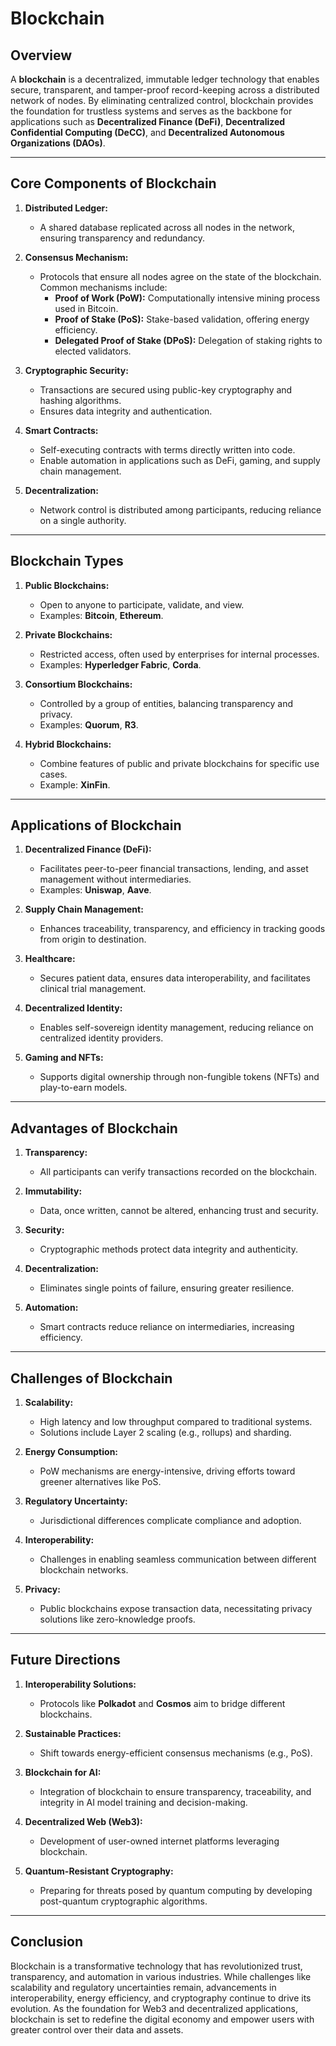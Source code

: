 # Blockchain

## Overview
A **blockchain** is a decentralized, immutable ledger technology that enables secure, transparent, and tamper-proof record-keeping across a distributed network of nodes. By eliminating centralized control, blockchain provides the foundation for trustless systems and serves as the backbone for applications such as **Decentralized Finance (DeFi)**, **Decentralized Confidential Computing (DeCC)**, and **Decentralized Autonomous Organizations (DAOs)**.

---

## **Core Components of Blockchain**
1. **Distributed Ledger:**
   - A shared database replicated across all nodes in the network, ensuring transparency and redundancy.

2. **Consensus Mechanism:**
   - Protocols that ensure all nodes agree on the state of the blockchain. Common mechanisms include:
     - **Proof of Work (PoW):** Computationally intensive mining process used in Bitcoin.
     - **Proof of Stake (PoS):** Stake-based validation, offering energy efficiency.
     - **Delegated Proof of Stake (DPoS):** Delegation of staking rights to elected validators.

3. **Cryptographic Security:**
   - Transactions are secured using public-key cryptography and hashing algorithms.
   - Ensures data integrity and authentication.

4. **Smart Contracts:**
   - Self-executing contracts with terms directly written into code.
   - Enable automation in applications such as DeFi, gaming, and supply chain management.

5. **Decentralization:**
   - Network control is distributed among participants, reducing reliance on a single authority.

---

## **Blockchain Types**
1. **Public Blockchains:**
   - Open to anyone to participate, validate, and view.
   - Examples: **Bitcoin**, **Ethereum**.

2. **Private Blockchains:**
   - Restricted access, often used by enterprises for internal processes.
   - Examples: **Hyperledger Fabric**, **Corda**.

3. **Consortium Blockchains:**
   - Controlled by a group of entities, balancing transparency and privacy.
   - Examples: **Quorum**, **R3**.

4. **Hybrid Blockchains:**
   - Combine features of public and private blockchains for specific use cases.
   - Example: **XinFin**.

---

## **Applications of Blockchain**
1. **Decentralized Finance (DeFi):**
   - Facilitates peer-to-peer financial transactions, lending, and asset management without intermediaries.
   - Examples: **Uniswap**, **Aave**.

2. **Supply Chain Management:**
   - Enhances traceability, transparency, and efficiency in tracking goods from origin to destination.

3. **Healthcare:**
   - Secures patient data, ensures data interoperability, and facilitates clinical trial management.

4. **Decentralized Identity:**
   - Enables self-sovereign identity management, reducing reliance on centralized identity providers.

5. **Gaming and NFTs:**
   - Supports digital ownership through non-fungible tokens (NFTs) and play-to-earn models.

---

## **Advantages of Blockchain**
1. **Transparency:**
   - All participants can verify transactions recorded on the blockchain.

2. **Immutability:**
   - Data, once written, cannot be altered, enhancing trust and security.

3. **Security:**
   - Cryptographic methods protect data integrity and authenticity.

4. **Decentralization:**
   - Eliminates single points of failure, ensuring greater resilience.

5. **Automation:**
   - Smart contracts reduce reliance on intermediaries, increasing efficiency.

---

## **Challenges of Blockchain**
1. **Scalability:**
   - High latency and low throughput compared to traditional systems.
   - Solutions include Layer 2 scaling (e.g., rollups) and sharding.

2. **Energy Consumption:**
   - PoW mechanisms are energy-intensive, driving efforts toward greener alternatives like PoS.

3. **Regulatory Uncertainty:**
   - Jurisdictional differences complicate compliance and adoption.

4. **Interoperability:**
   - Challenges in enabling seamless communication between different blockchain networks.

5. **Privacy:**
   - Public blockchains expose transaction data, necessitating privacy solutions like zero-knowledge proofs.

---

## **Future Directions**
1. **Interoperability Solutions:**
   - Protocols like **Polkadot** and **Cosmos** aim to bridge different blockchains.

2. **Sustainable Practices:**
   - Shift towards energy-efficient consensus mechanisms (e.g., PoS).

3. **Blockchain for AI:**
   - Integration of blockchain to ensure transparency, traceability, and integrity in AI model training and decision-making.

4. **Decentralized Web (Web3):**
   - Development of user-owned internet platforms leveraging blockchain.

5. **Quantum-Resistant Cryptography:**
   - Preparing for threats posed by quantum computing by developing post-quantum cryptographic algorithms.

---

## **Conclusion**
Blockchain is a transformative technology that has revolutionized trust, transparency, and automation in various industries. While challenges like scalability and regulatory uncertainties remain, advancements in interoperability, energy efficiency, and cryptography continue to drive its evolution. As the foundation for Web3 and decentralized applications, blockchain is set to redefine the digital economy and empower users with greater control over their data and assets.
